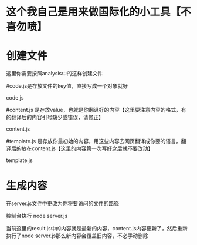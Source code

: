 # 这个我自己是用来做国际化的小工具【不喜勿喷】

# 创建文件
这里你需要按照analysis中的这样创建文件

#code.js是存放文件的key值，直接写成一个对象就好

code.js

#content.js 是存放value，也就是你翻译好的内容【这里要注意内容的格式，有的翻译后的内容引号缺少或错误，请修正】

content.js

#template.js 是存放你最初始的内容，用这些内容去网页翻译成你要的语言，翻译后的放在content.js【这里的内容第一次写好之后就不要改动】

template.js

# 生成内容

在server.js文件中更改为你将要访问的文件的路径

控制台执行 node server.js

当前这里的result.js中的内容就是最新的内容，content.js内容更新了，然后重新执行了node server.js那么新内容会覆盖旧内容，不必手动删除



